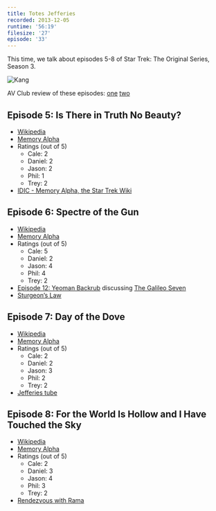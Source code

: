 ```yaml
---
title: Totes Jefferies
recorded: 2013-12-05
runtime: '56:19'
filesize: '27'
episode: '33'
---
```


This time, we talk about episodes 5-8 of Star Trek: The Original Series, Season 3.

![Kang](https://treylabs-cdn.nyc3.digitaloceanspaces.com/jawgrind/Jawgrind-Episode-33.jpg)

AV Club review of these episodes: [one](http://www.avclub.com/review/star-trek-is-there-in-truth-no-beautythe-spectre-o-36479) [two](http://www.avclub.com/review/star-trek-day-of-the-dovefor-the-world-is-hollow-a-36850)

## Episode 5:  Is There in Truth No Beauty?

- [Wikipedia](http://en.wikipedia.org/wiki/Is_There_in_Truth_No_Beauty%3F)
- [Memory Alpha](http://en.memory-alpha.org/wiki/Is_There_in_Truth_No_Beauty%3F_(episode))
- Ratings (out of 5)
    - Cale: 2
    - Daniel: 2
    - Jason: 2
    - Phil: 1
    - Trey: 2
- [IDIC - Memory Alpha, the Star Trek Wiki](http://en.memory-alpha.org/wiki/IDIC)

## Episode 6: Spectre of the Gun

- [Wikipedia](http://en.wikipedia.org/wiki/Spectre_of_the_Gun)
- [Memory Alpha](http://en.memory-alpha.org/wiki/Spectre_of_the_Gun_(episode))
- Ratings (out of 5)
    - Cale: 5
    - Daniel: 2
    - Jason: 4
    - Phil: 4
    - Trey: 2
- [Episode 12: Yeoman Backrub](/12) discussing [The Galileo Seven](http://en.wikipedia.org/wiki/The_Galileo_Seven)
- [Sturgeon’s Law](http://en.wikipedia.org/wiki/Sturgeon's_Law)

## Episode 7: Day of the Dove

- [Wikipedia](http://en.wikipedia.org/wiki/Day_of_the_Dove)
- [Memory Alpha](http://en.memory-alpha.org/wiki/Day_of_the_Dove_(episode))
- Ratings (out of 5)
    - Cale: 2
    - Daniel: 2
    - Jason: 3
    - Phil: 2
    - Trey: 2
- [Jefferies tube](http://en.wikipedia.org/wiki/Jefferies_tube)

## Episode 8: For the World Is Hollow and I Have Touched the Sky

- [Wikipedia](http://en.wikipedia.org/wiki/For_the_World_Is_Hollow_and_I_Have_Touched_the_Sky)
- [Memory Alpha](http://en.memory-alpha.org/wiki/For_the_World_is_Hollow_and_I_Have_Touched_the_Sky_(episode))
- Ratings (out of 5)
    - Cale: 2
    - Daniel: 3
    - Jason: 4
    - Phil: 3
    - Trey: 2
- [Rendezvous with Rama](http://en.wikipedia.org/wiki/Rendezvous_with_Rama)
